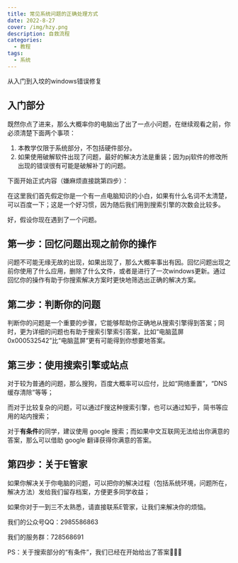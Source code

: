 ```yaml
---
title: 常见系统问题的正确处理方式
date: 2022-8-27
cover: /img/hzy.png
description: 自救流程
categories:
  - 教程
tags:
  - 系统
---
```


从入门到入坟的windows错误修复

## 入门部分

既然你点了进来，那么大概率你的电脑出了出了一点小问题，在继续观看之前，你必须清楚下面两个事项：

1. 本教学仅限于系统部分，不包括硬件部分。
2. 如果使用破解软件出现了问题，最好的解决方法是重装；因为pj软件的修改所出现的错误很有可能是破解补丁的问题。

下面开始正式内容（嫌麻烦直接跳第四步）：

在这里我们首先假定你是一个有一点电脑知识的小白，如果有什么名词不太清楚，可以百度一下；这是一个好习惯，因为随后我们用到搜索引擎的次数会比较多。

好，假设你现在遇到了一个问题。

## 第一步：回忆问题出现之前你的操作

问题不可能无缘无故的出现，如果出现了，那么大概率事出有因。回忆问题出现之前你使用了什么应用，删除了什么文件，或者是进行了一次windows更新。通过回忆你的操作有助于你搜索解决方案时更快地筛选出正确的解决方案。

## 第二步：判断你的问题

判断你的问题是一个重要的步骤，它能够帮助你正确地从搜索引擎得到答案；同时，更为详细的问题也有助于搜索引擎索引答案，比如“电脑蓝屏 0x000532542”比“电脑蓝屏”更有可能得到你想要地答案。

## 第三步：使用搜索引擎或站点

对于较为普通的问题，那么搜狗，百度大概率可以应付，比如“网络重置”，“DNS缓存清除”等等；

而对于比较复杂的问题，可以通过F搜这种搜索引擎，也可以通过知乎，简书等应用的站内搜索；

对于**有条件**的同学，建议使用 google 搜索；而如果中文互联网无法给出你满意的答案，那么可以借助 google 翻译获得你满意的答案。

## 第四步：关于E管家

如果你解决关于你电脑的问题，可以把你的解决过程（包括系统环境，问题所在，解决方法）发给我们留存档案，方便更多同学收益；

如果你对于一到三不太熟悉，请直接联系E管家，让我们来解决你的烦恼。

我们的公众号QQ：2985586863

我们的服务群：728568691

PS：关于搜索部分的“有条件”，我们已经在开始给出了答案🤫🤫🤫


